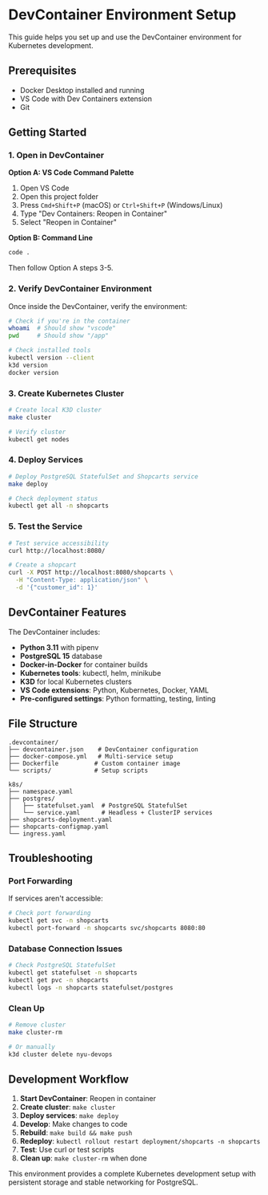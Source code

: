 # DevContainer Environment Setup

This guide helps you set up and use the DevContainer environment for Kubernetes development.

## Prerequisites

- Docker Desktop installed and running
- VS Code with Dev Containers extension
- Git

## Getting Started

### 1. Open in DevContainer

**Option A: VS Code Command Palette**
1. Open VS Code
2. Open this project folder
3. Press `Cmd+Shift+P` (macOS) or `Ctrl+Shift+P` (Windows/Linux)
4. Type "Dev Containers: Reopen in Container"
5. Select "Reopen in Container"

**Option B: Command Line**
```bash
code .
```
Then follow Option A steps 3-5.

### 2. Verify DevContainer Environment

Once inside the DevContainer, verify the environment:

```bash
# Check if you're in the container
whoami  # Should show "vscode"
pwd     # Should show "/app"

# Check installed tools
kubectl version --client
k3d version
docker version
```

### 3. Create Kubernetes Cluster

```bash
# Create local K3D cluster
make cluster

# Verify cluster
kubectl get nodes
```

### 4. Deploy Services

```bash
# Deploy PostgreSQL StatefulSet and Shopcarts service
make deploy

# Check deployment status
kubectl get all -n shopcarts
```

### 5. Test the Service

```bash
# Test service accessibility
curl http://localhost:8080/

# Create a shopcart
curl -X POST http://localhost:8080/shopcarts \
  -H "Content-Type: application/json" \
  -d '{"customer_id": 1}'
```

## DevContainer Features

The DevContainer includes:

- **Python 3.11** with pipenv
- **PostgreSQL 15** database
- **Docker-in-Docker** for container builds
- **Kubernetes tools**: kubectl, helm, minikube
- **K3D** for local Kubernetes clusters
- **VS Code extensions**: Python, Kubernetes, Docker, YAML
- **Pre-configured settings**: Python formatting, testing, linting

## File Structure

```
.devcontainer/
├── devcontainer.json    # DevContainer configuration
├── docker-compose.yml   # Multi-service setup
├── Dockerfile          # Custom container image
└── scripts/            # Setup scripts

k8s/
├── namespace.yaml
├── postgres/
│   ├── statefulset.yaml  # PostgreSQL StatefulSet
│   └── service.yaml      # Headless + ClusterIP services
├── shopcarts-deployment.yaml
├── shopcarts-configmap.yaml
└── ingress.yaml
```

## Troubleshooting

### Port Forwarding
If services aren't accessible:
```bash
# Check port forwarding
kubectl get svc -n shopcarts
kubectl port-forward -n shopcarts svc/shopcarts 8080:80
```

### Database Connection Issues
```bash
# Check PostgreSQL StatefulSet
kubectl get statefulset -n shopcarts
kubectl get pvc -n shopcarts
kubectl logs -n shopcarts statefulset/postgres
```

### Clean Up
```bash
# Remove cluster
make cluster-rm

# Or manually
k3d cluster delete nyu-devops
```

## Development Workflow

1. **Start DevContainer**: Reopen in container
2. **Create cluster**: `make cluster`
3. **Deploy services**: `make deploy`
4. **Develop**: Make changes to code
5. **Rebuild**: `make build && make push`
6. **Redeploy**: `kubectl rollout restart deployment/shopcarts -n shopcarts`
7. **Test**: Use curl or test scripts
8. **Clean up**: `make cluster-rm` when done

This environment provides a complete Kubernetes development setup with persistent storage and stable networking for PostgreSQL.
